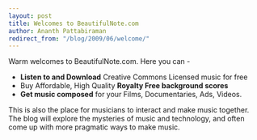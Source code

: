 ```yaml
---
layout: post
title: Welcomes to BeautifulNote.com
author: Ananth Pattabiraman
redirect_from: "/blog/2009/06/welcome/"
---
```

Warm welcomes to BeautifulNote.com. Here you can -

- **Listen to and Download** Creative Commons Licensed music for free
- Buy Affordable, High Quality **Royalty Free background scores**
- **Get music composed** for your Films, Documentaries, Ads, Videos.  


This is also the place for musicians to interact and make music together. The blog will explore the mysteries of music and technology, and often come up with more pragmatic ways to make music.

